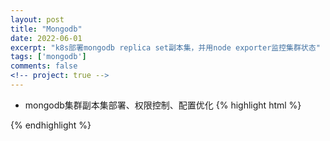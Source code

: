 ```yaml
---
layout: post
title: "Mongodb"
date: 2022-06-01
excerpt: "k8s部署mongodb replica set副本集，并用node exporter监控集群状态"
tags: ['mongodb']
comments: false
<!-- project: true -->
---
```

* mongodb集群副本集部署、权限控制、配置优化
{% highlight html %}










{% endhighlight %}
